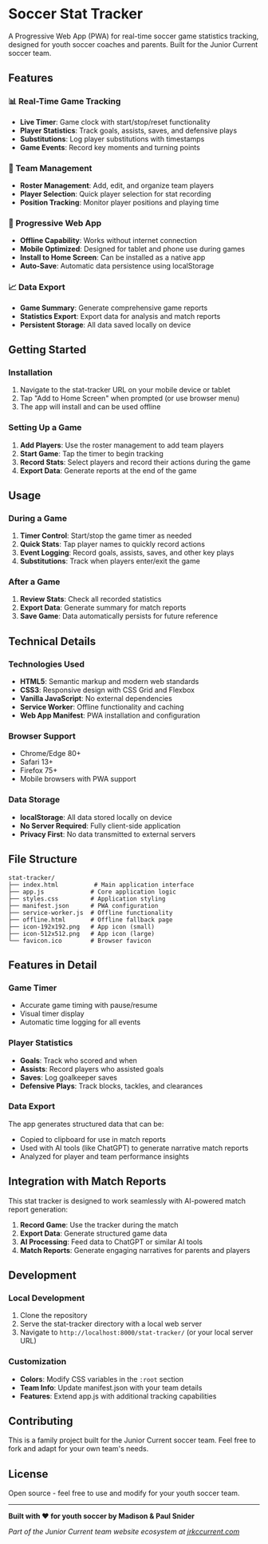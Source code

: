 # Soccer Stat Tracker

A Progressive Web App (PWA) for real-time soccer game statistics tracking, designed for youth soccer coaches and parents. Built for the Junior Current soccer team.

## Features

### 📊 Real-Time Game Tracking
- **Live Timer**: Game clock with start/stop/reset functionality
- **Player Statistics**: Track goals, assists, saves, and defensive plays
- **Substitutions**: Log player substitutions with timestamps
- **Game Events**: Record key moments and turning points

### 👥 Team Management
- **Roster Management**: Add, edit, and organize team players
- **Player Selection**: Quick player selection for stat recording
- **Position Tracking**: Monitor player positions and playing time

### 📱 Progressive Web App
- **Offline Capability**: Works without internet connection
- **Mobile Optimized**: Designed for tablet and phone use during games
- **Install to Home Screen**: Can be installed as a native app
- **Auto-Save**: Automatic data persistence using localStorage

### 📈 Data Export
- **Game Summary**: Generate comprehensive game reports
- **Statistics Export**: Export data for analysis and match reports
- **Persistent Storage**: All data saved locally on device

## Getting Started

### Installation
1. Navigate to the stat-tracker URL on your mobile device or tablet
2. Tap "Add to Home Screen" when prompted (or use browser menu)
3. The app will install and can be used offline

### Setting Up a Game
1. **Add Players**: Use the roster management to add team players
2. **Start Game**: Tap the timer to begin tracking
3. **Record Stats**: Select players and record their actions during the game
4. **Export Data**: Generate reports at the end of the game

## Usage

### During a Game
1. **Timer Control**: Start/stop the game timer as needed
2. **Quick Stats**: Tap player names to quickly record actions
3. **Event Logging**: Record goals, assists, saves, and other key plays
4. **Substitutions**: Track when players enter/exit the game

### After a Game
1. **Review Stats**: Check all recorded statistics
2. **Export Data**: Generate summary for match reports
3. **Save Game**: Data automatically persists for future reference

## Technical Details

### Technologies Used
- **HTML5**: Semantic markup and modern web standards
- **CSS3**: Responsive design with CSS Grid and Flexbox
- **Vanilla JavaScript**: No external dependencies
- **Service Worker**: Offline functionality and caching
- **Web App Manifest**: PWA installation and configuration

### Browser Support
- Chrome/Edge 80+
- Safari 13+
- Firefox 75+
- Mobile browsers with PWA support

### Data Storage
- **localStorage**: All data stored locally on device
- **No Server Required**: Fully client-side application
- **Privacy First**: No data transmitted to external servers

## File Structure

```
stat-tracker/
├── index.html          # Main application interface
├── app.js             # Core application logic
├── styles.css         # Application styling
├── manifest.json      # PWA configuration
├── service-worker.js  # Offline functionality
├── offline.html       # Offline fallback page
├── icon-192x192.png   # App icon (small)
├── icon-512x512.png   # App icon (large)
└── favicon.ico        # Browser favicon
```

## Features in Detail

### Game Timer
- Accurate game timing with pause/resume
- Visual timer display
- Automatic time logging for all events

### Player Statistics
- **Goals**: Track who scored and when
- **Assists**: Record players who assisted goals
- **Saves**: Log goalkeeper saves
- **Defensive Plays**: Track blocks, tackles, and clearances

### Data Export
The app generates structured data that can be:
- Copied to clipboard for use in match reports
- Used with AI tools (like ChatGPT) to generate narrative match reports
- Analyzed for player and team performance insights

## Integration with Match Reports

This stat tracker is designed to work seamlessly with AI-powered match report generation:

1. **Record Game**: Use the tracker during the match
2. **Export Data**: Generate structured game data
3. **AI Processing**: Feed data to ChatGPT or similar AI tools
4. **Match Reports**: Generate engaging narratives for parents and players

## Development

### Local Development
1. Clone the repository
2. Serve the stat-tracker directory with a local web server
3. Navigate to `http://localhost:8000/stat-tracker/` (or your local server URL)

### Customization
- **Colors**: Modify CSS variables in the `:root` section
- **Team Info**: Update manifest.json with your team details
- **Features**: Extend app.js with additional tracking capabilities

## Contributing

This is a family project built for the Junior Current soccer team. Feel free to fork and adapt for your own team's needs.

## License

Open source - feel free to use and modify for your youth soccer team.

---

**Built with ❤️ for youth soccer by Madison & Paul Snider**

*Part of the Junior Current team website ecosystem at [jrkccurrent.com](https://jrkccurrent.com)*
